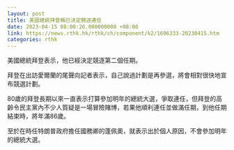 ```yaml
---
layout: post
title: 美國總統拜登稱已決定競逐連任
date: 2023-04-15 08:00:26.000000000 +08:00
link: https://news.rthk.hk/rthk/ch/component/k2/1696333-20230415.htm
categories: rthk
---
```


美國總統拜登表示，他已經決定競逐第二個任期。

拜登在出訪愛爾蘭的尾聲向記者表示，自己說過計劃是再參選，將會相對很快地宣布競選計劃。

80歲的拜登長期以來一直表示打算參加明年的總統大選，爭取連任，但拜登的高齡令民主黨內不少人質疑是一場冒險賭博，若果他順利連任並做滿任期，到他任期結束時，將年滿86歲。

至於在時任特朗普政府擔任國務卿的蓬佩奧，就表示出於個人原因，不會參加明年的總統大選。
